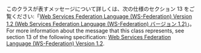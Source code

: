 <span data-ttu-id="254ea-101">このクラスが表すメッセージについて詳しくは、次の仕様のセクション 13 をご覧ください:「[Web Services Federation Language (WS-Federation) Version 1.2 (Web Services Federation Language (WS-Federation) バージョン 1.2)](https://docs.oasis-open.org/wsfed/federation/v1.2/os/ws-federation-1.2-spec-os.html)」。</span><span class="sxs-lookup"><span data-stu-id="254ea-101">For more information about the message that this class represents, see section 13 of the following specification: [Web Services Federation Language (WS-Federation) Version 1.2](https://docs.oasis-open.org/wsfed/federation/v1.2/os/ws-federation-1.2-spec-os.html).</span></span>
